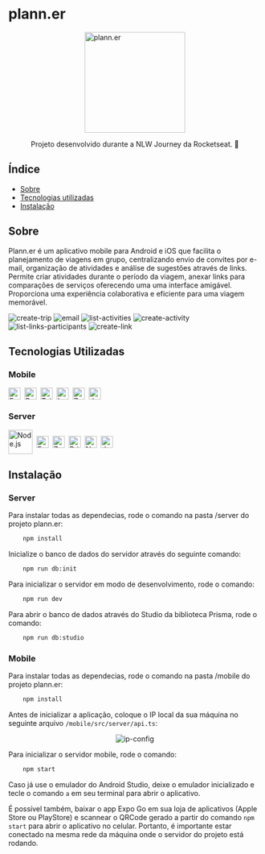 # plann.er
<div style="display: flex; justify-content: center; margin-bottom: 12px;">
    <img src="./assets/image.png" alt="plann.er" width="200px" />
</div>

<p align="center">Projeto desenvolvido durante a NLW Journey da Rocketseat. 🚀</p>

## Índice
- <a href="#sobre">Sobre</a>
- <a href="#tecnologias-utilizadas">Tecnologias utilizadas</a>
- <a href="#instalação">Instalação</a>

## Sobre

Plann.er é um aplicativo mobile para Android e iOS que facilita o planejamento de viagens em grupo, centralizando envio de convites por e-mail, organização de atividades e análise de sugestões através de links. Permite criar atividades durante o período da viagem, anexar links para comparações de serviços oferecendo uma uma interface amigável. Proporciona uma experiência colaborativa e eficiente para uma viagem memorável.

![create-trip](./assets/trip.png)
![email](./assets/email.png)
![list-activities](./assets/list-activities.png)
![create-activity](./assets/create-activity.png)
![list-links-participants](./assets/list-links-participants.png)
![create-link](./assets/create-link.png)

## Tecnologias Utilizadas
### Mobile

<div style="display: flex; justify-content: between; gap: 8px; align-items: center; margin-bottom: 12px;">
    <img src="https://miro.medium.com/v2/resize:fit:1400/1*OwTgC3_fZg3lUg7Nc17F8Q.png" alt="Expo" height="24px"/>
    <img src="https://miro.medium.com/v2/resize:fit:1200/1*safAvjgR68qpQCreDTOcYA.png" alt="React Native" height="24px" />
    <img src="https://seeklogo.com/images/T/tailwind-css-logo-89E99D7181-seeklogo.com.png" alt="TailwindCSS" height="24px" />
    <img src="https://encrypted-tbn0.gstatic.com/images?q=tbn:ANd9GcTVTiv9xCX-8I2toyImxDa3izM_6HtvS5CHgIJ2LFbzPhTEZebKKH2mFbcWOvArwu62SA&usqp=CAU" alt="Lucide Icons" height="24px" />
    <img src="https://raw.githubusercontent.com/colinhacks/zod/HEAD/logo.svg" alt="Zod" height="24px" />
    <img src="https://user-images.githubusercontent.com/17680888/39081119-3057bbe2-456e-11e8-862c-646133ad4b43.png" alt="dayjs" height="24px" />
</div>

### Server

<div style="display: flex; justify-content: between; gap: 8px; align-items: center; margin-bottom: 12px;">
    <img src="https://cdn.pixabay.com/photo/2015/04/23/17/41/node-js-736399_960_720.png" alt="Node.js" height="48px" />
    <img src="https://github.com/fastify/graphics/raw/HEAD/fastify-landscape-outlined.svg" alt="Fastify" height="24px" />
    <img src="https://raw.githubusercontent.com/colinhacks/zod/HEAD/logo.svg" alt="Zod" height="24px" />
    <img src="https://seeklogo.com/images/P/prisma-logo-BE375CFB25-seeklogo.com.png" alt="Prisma" height="24px" />
    <img src="https://raw.githubusercontent.com/nodemailer/nodemailer/master/assets/nm_logo_200x136.png" alt="Nodemailer" height="24px" />
    <img src="https://user-images.githubusercontent.com/17680888/39081119-3057bbe2-456e-11e8-862c-646133ad4b43.png" alt="dayjs" height="24px" />
</div>

## Instalação
### Server
Para instalar todas as dependecias, rode o comando na pasta /server do projeto plann.er: 
```bash
    npm install
```

Inicialize o banco de dados do servidor através do seguinte comando:
```bash
    npm run db:init
```

Para inicializar o servidor em modo de desenvolvimento, rode o comando:
```bash
    npm run dev
```

Para abrir o banco de dados através do Studio da biblioteca Prisma, rode o comando: 
```bash
    npm run db:studio
```

### Mobile
Para instalar todas as dependecias, rode o comando na pasta /mobile do projeto plann.er: 
```bash
    npm install
```

Antes de inicializar a aplicação, coloque o IP local da sua máquina no seguinte arquivo `/mobile/src/server/api.ts`:

<div style="display: flex; justify-content: center;margin-bottom: 12px;">
    <img src="./assets/ip-config.png" alt="ip-config" />
</div>

Para inicializar o servidor mobile, rode o comando: 
```bash
    npm start
```

Caso já use o emulador do Android Studio, deixe o emulador inicializado e tecle o comando `a` em seu terminal para abrir o aplicativo. 

É possível também, baixar o app Expo Go em sua loja de aplicativos (Apple Store ou PlayStore) e scannear o QRCode gerado a partir do comando `npm start` para abrir o aplicativo no celular. Portanto, é importante estar conectado na mesma rede da máquina onde o servidor do projeto está rodando.  
